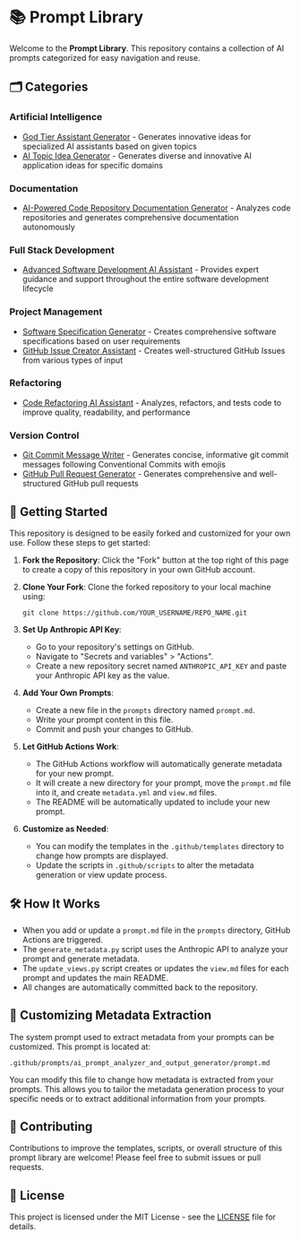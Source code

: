 # 📚 Prompt Library

Welcome to the **Prompt Library**. This repository contains a collection of AI prompts categorized for easy navigation and reuse.

## 🗂️ Categories
### Artificial Intelligence
- [God Tier Assistant Generator](prompts/god_tier_assistant_generator/view.md) - Generates innovative ideas for specialized AI assistants based on given topics
- [AI Topic Idea Generator](prompts/ai_topic_idea_generator/view.md) - Generates diverse and innovative AI application ideas for specific domains
### Documentation
- [AI-Powered Code Repository Documentation Generator](prompts/ai_code_repository_documentation_generator/view.md) - Analyzes code repositories and generates comprehensive documentation autonomously
### Full Stack Development
- [Advanced Software Development AI Assistant](prompts/advanced_software_development_ai_assistant/view.md) - Provides expert guidance and support throughout the entire software development lifecycle
### Project Management
- [Software Specification Generator](prompts/software_specification_generator/view.md) - Creates comprehensive software specifications based on user requirements
- [GitHub Issue Creator Assistant](prompts/github_issue_creator_assistant/view.md) - Creates well-structured GitHub Issues from various types of input
### Refactoring
- [Code Refactoring AI Assistant](prompts/code_refactoring_ai_assistant/view.md) - Analyzes, refactors, and tests code to improve quality, readability, and performance
### Version Control
- [Git Commit Message Writer](prompts/git_commit_message_writer/view.md) - Generates concise, informative git commit messages following Conventional Commits with emojis
- [GitHub Pull Request Generator](prompts/github_pull_request_generator/view.md) - Generates comprehensive and well-structured GitHub pull requests

## 🚀 Getting Started

This repository is designed to be easily forked and customized for your own use. Follow these steps to get started:

1. **Fork the Repository**: Click the "Fork" button at the top right of this page to create a copy of this repository in your own GitHub account.

2. **Clone Your Fork**: Clone the forked repository to your local machine using:

   ```
   git clone https://github.com/YOUR_USERNAME/REPO_NAME.git
   ```

3. **Set Up Anthropic API Key**:
   - Go to your repository's settings on GitHub.
   - Navigate to "Secrets and variables" > "Actions".
   - Create a new repository secret named `ANTHROPIC_API_KEY` and paste your Anthropic API key as the value.

4. **Add Your Own Prompts**:
   - Create a new file in the `prompts` directory named `prompt.md`.
   - Write your prompt content in this file.
   - Commit and push your changes to GitHub.

5. **Let GitHub Actions Work**:
   - The GitHub Actions workflow will automatically generate metadata for your new prompt.
   - It will create a new directory for your prompt, move the `prompt.md` file into it, and create `metadata.yml` and `view.md` files.
   - The README will be automatically updated to include your new prompt.

6. **Customize as Needed**:
   - You can modify the templates in the `.github/templates` directory to change how prompts are displayed.
   - Update the scripts in `.github/scripts` to alter the metadata generation or view update process.

## 🛠️ How It Works

- When you add or update a `prompt.md` file in the `prompts` directory, GitHub Actions are triggered.
- The `generate_metadata.py` script uses the Anthropic API to analyze your prompt and generate metadata.
- The `update_views.py` script creates or updates the `view.md` files for each prompt and updates the main README.
- All changes are automatically committed back to the repository.

## 🔧 Customizing Metadata Extraction

The system prompt used to extract metadata from your prompts can be customized. This prompt is located at:

```
.github/prompts/ai_prompt_analyzer_and_output_generator/prompt.md
```

You can modify this file to change how metadata is extracted from your prompts. This allows you to tailor the metadata generation process to your specific needs or to extract additional information from your prompts.

## 📝 Contributing

Contributions to improve the templates, scripts, or overall structure of this prompt library are welcome! Please feel free to submit issues or pull requests.

## 📄 License

This project is licensed under the MIT License - see the [LICENSE](LICENSE.md) file for details.